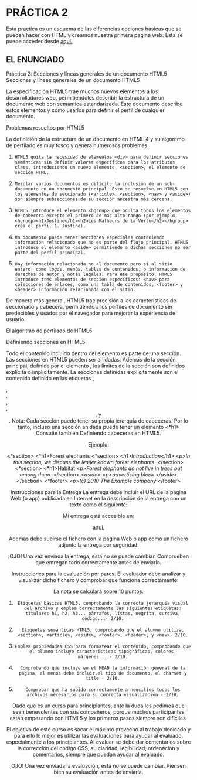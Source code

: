 # PRÁCTICA 2

Esta practica es un esquema de las diferencias opciones basicas que se pueden hacer con HTML y creamos nuestra primera pagina web. Esta se puede acceder desde [aquí.](https://polarcs.gitlab.io/practica-2)

## EL ENUNCIADO

Práctica 2: Secciones y líneas generales de un documento HTML5
Secciones y líneas generales de un documento HTML5

La especificación HTML5 trae muchos nuevos elementos a los desarrolladores web, permitiéndoles describir la estructura de un documento web con semántica estandarizada. Este documento describe estos elementos y cómo usarlos para definir el perfil de cualquier documento.

Problemas resueltos por HTML5

La definición de la estructura de un documento en HTML 4 y su algoritmo de perfilado es muy tosco y genera numerosos problemas:
 

1.     HTML5 quita la necesidad de elementos <div> para definir secciones semánticas sin definir valores específicos para los atributos class, introduciendo un nuevo elemento, <section>, el elemento de sección HTML.

2.     Mezclar varios documentos es difícil: la inclusión de un sub-documento en un documento principal. Esto se resuelve en HTML5 con los elementos de seccionado (<article>, <section>, <nav> y <aside>) son siempre subsecciones de su sección ancestra más cercana.

3.     HTML5 introduce el elemento <hgroup> que oculta todos los elementos de cabecera excepto el primero de más alto rango (por ejemplo, <hgroup><h1>Justine</h1><h2>Les Malheurs de la Vertu</h2></hgroup> crea el perfil 1. Justine).

4.     Un documento puede tener secciones especiales conteniendo información relacionado que no es parte del flujo principal. HTML5 introduce el elemento <aside> permitiendo a dichas secciones no ser parte del perfil principal.

5.     Hay información relacionada no al documento pero si al sitio entero, como logos, menús, tablas de contenidos, o información de derechos de autor y notas legales. Para ese propósito, HTML5 introduce tres elementos de sección específicos: <nav> para colecciones de enlaces, como una tabla de contenidos, <footer> y <header> información relacionada con el sitio.

 

De manera más general, HTML5 trae precisión a las características de seccionado y cabecera, permitiendo a los perfiles de documento ser predecibles y usados por el navegador para mejorar la experiencia de usuario.


El algoritmo de perfilado de HTML5

Definiendo secciones en HTML5

Todo el contenido incluido dentro del elemento <body> es parte de una sección. Las secciones en HTML5 pueden ser anidadas. Además de la sección principal, definida por el elemento <body>, los límites de la sección son definidos explícita o implícitamente. La secciones definidas explícitamente son el contenido definido en las etiquetas <body>, <section>, <article>, <aside>, <footer>, <header>, y <nav>. Nota: Cada sección puede tener su propia jerarquía de cabeceras. Por lo tanto, incluso una sección anidada puede tener un elemento <*h1> Consulte también Definiendo cabeceras en HTML5.

Ejemplo:


<*section>
    <*h1>Forest elephants</h1>
<*section>
     <*h1>Introduction<*/h1>
     <*p>In this section, we discuss the lesser known forest elephants.
<*/section>
 <*section>
    <*h1>Habitat</h1>
    <*p>Forest elephants do not live in trees but among them.
 <*/section>
 <*aside>
    <*p>advertising block
    <*/aside>
<*/section>
<*footer>
     <*p>(c) 2010 The Example company
<*/footer>

Instrucciones para la Entrega
La entrega debe incluir el URL de la página Web (o app) publicada en Internet en la descripción de la entrega con un texto como el siguiente:

Mi entrega está accesible en:

[aquí.](https://polarcs.gitlab.io/practica-2)



Además debe subirse el fichero con la página Web o app como un fichero adjunto la entrega por seguridad.

¡OJO! Una vez enviada la entrega, esta no se puede cambiar. Comprueben que entregan todo correctamente antes de enviarlo.

 

Instrucciones para la evaluación por pares. 
El evaluador debe analizar y visualizar dicho fichero y comprobar que funciona correctamente.

La nota se calculará sobre 10 puntos:

1.     Etiquetas básicas HTML5, comprobando la correcta jerarquía visual del archivo y emplea correctamente las siguientes etiquetas: titulares h1, h2, h3... párrafos, listas, negrita, cursiva, código...- 2/10.

2.     Etiquetas semánticas HTML5, comprobando que el alumno utiliza, <section>, <article>, <aside>, <footer>, <header>, y <nav>- 2/10.

3.     Emplea propiedades CSS para formatear el contenido, comprobando que el alumno incluye características tipográficas, colores, márgenes... - 2/10.
 

4.     Comprobando que incluye en el HEAD la información general de la página, al menos debe incluir,el tipo de documento, el charset y title - 2/10.
 

5.     Comprobar que ha subido correctamente a neocities todos los archivos necesarios para su correcta visualización - 2/10.


Dado que es un curso para principiantes, ante la duda les pedimos que sean benevolentes con sus compañeros, porque muchos participantes están empezando con HTML5 y los primeros pasos siempre son difíciles.

El objetivo de este curso es sacar el máximo provecho al trabajo dedicado y para ello lo mejor es utilizar las evaluaciones para ayudar al evaluado, especialmente a los principiantes. Al evaluar se debe dar comentarios sobre la corrección del código CSS, su claridad, legibilidad, ordenación y comentarios, siempre que puedan ayudar al evaluado. 

OJO! Una vez enviada la evaluación, está no se puede cambiar. Piensen bien su evaluación antes de enviarla.
